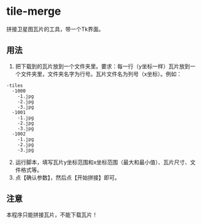# tile-merge
拼接卫星图瓦片的工具，带一个Tk界面。

## 用法
1. 把下载到的瓦片放到一个文件夹里。要求：每一行（y坐标一样）瓦片放到一个文件夹里，文件夹名字为行号。瓦片文件名为列号（x坐标）。例如：
```
-tiles
  -1000
    -1.jpg
    -2.jpg
    -3.jpg
  -1001
    -1.jpg
    -2.jpg
    -3.jpg
  -1002
    -1.jpg
    -2.jpg
    -3.jpg
```

2. 运行脚本，填写瓦片y坐标范围和x坐标范围（最大和最小值）、瓦片尺寸、文件格式等。
3. 点【确认参数】，然后点【开始拼接】即可。
## 注意
本程序只能拼接瓦片，不能下载瓦片！

